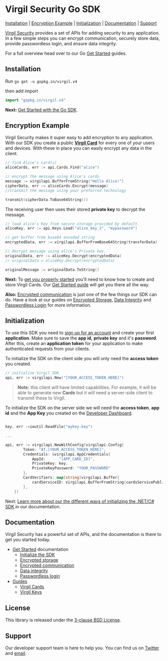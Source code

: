 # Virgil Security Go SDK 

[Installation](#installation) | [Encryption Example](#encryption-example) | [Initialization](#initialization) | [Documentation](#documentation) | [Support](#support)

[Virgil Security](https://virgilsecurity.com) provides a set of APIs for adding security to any application. In a few simple steps you can encrypt communication, securely store data, provide passwordless login, and ensure data integrity.

For a full overview head over to our Go [Get Started][_getstarted] guides.

## Installation

Run `go get -u gopkg.in/virgil.v4`

then add import

```go
import "gopkg.in/virgil.v4"
```

__Next:__ [Get Started with the Go SDK][_getstarted].

## Encryption Example

Virgil Security makes it super easy to add encryption to any application. With our SDK you create a public [__Virgil Card__][_guide_virgil_cards] for every one of your users and devices. With these in place you can easily encrypt any data in the client.


```go
// find Alice's card(s)
aliceCards, err := api.Cards.Find("alice")

// encrypt the message using Alice's cards
message := virgilapi.BufferFromString("Hello Alice!")
cipherData, err := aliceCards.Encrypt(message)
//transmit the message using your preferred technology

transmit(cipherData.ToBase64String())
```

The receiving user then uses their stored __private key__ to decrypt the message.


```go
// load alice's Key from secure storage provided by default.
aliceKey, err := api.Keys.Load("alice_key_1", "mypassword")

// get buffer from base64 encoded string
encryptedData, err := virgilapi.BufferFromBase64String(transferData)

// decrypt message using alice's Private key.
originalData, err := aliceKey.Decrypt(encryptedData)
// originalData = aliceKey.Decrypt(encryptedData)

originalMessage := originalData.ToString()
```

__Next:__ To [get you properly started][_guide_encryption] you'll need to know how to create and store Virgil Cards. Our [Get Started guide][_guide_encryption] will get you there all the way.

__Also:__ [Encrypted communication][_getstarted_encryption] is just one of the few things our SDK can do. Have a look at our guides on  [Encrypted Storage][_getstarted_storage], [Data Integrity][_getstarted_data_integrity] and [Passwordless Login][_getstarted_passwordless_login] for more information.

## Initialization

To use this SDK you need to [sign up for an account](https://developer.virgilsecurity.com/account/signup) and create your first __application__. Make sure to save the __app id__, __private key__ and it's __password__. After this, create an __application token__ for your application to make authenticated requests from your clients.

To initialize the SDK on the client side you will only need the __access token__ you created.

```go
// initialize Virgil SDK
api, err := virgilapi.New("[YOUR_ACCESS_TOKEN_HERE]")
```

> __Note:__ this client will have limited capabilities. For example, it will be able to generate new __Cards__ but it will need a server-side client to transmit these to Virgil.

To initialize the SDK on the server side we will need the __access token__, __app id__ and the __App Key__ you created on the [Developer Dashboard](https://developer.virgilsecurity.com/).

```go

key, err :=ioutil.ReadFile("mykey.key")

...

api, err := virgilapi.NewWithConfig(virgilapi.Config{
        Token: "AT.[YOUR_ACCESS_TOKEN_HERE]",
        Credentials: &virgilapi.AppCredentials{
            AppId:      "[APP_CARD_ID]",
            PrivateKey: key,
            PrivateKeyPassword: "YOUR_PASSWORD"
        },
        CardVerifiers: map[string]virgilapi.Buffer{
            cardServiceID: virgilapi.BufferFromString(cardsServicePublicKey),
        },
    })

```

Next: [Learn more about our the different ways of initializing the .NET/C# SDK][_guide_initialization] in our documentation.

## Documentation

Virgil Security has a powerful set of APIs, and the documentation is there to get you started today.

* [Get Started][_getstarted_root] documentation
  * [Initialize the SDK][_initialize_root]
  * [Encrypted storage][_getstarted_storage]
  * [Encrypted communication][_getstarted_encryption]
  * [Data integrity][_getstarted_data_integrity]
  * [Passwordless login][_getstarted_passwordless_login]
* [Guides][_guides]
  * [Virgil Cards][_guide_virgil_cards]
  * [Virgil Keys][_guide_virgil_keys]

## License

This library is released under the [3-clause BSD License](LICENSE.md).

## Support

Our developer support team is here to help you. You can find us on [Twitter](https://twitter.com/virgilsecurity) and [email](support).

[support]: mailto:support@virgilsecurity.com
[_getstarted_root]: https://virgilsecurity.com/docs/sdk/go/
[_getstarted]: https://virgilsecurity.com/docs/sdk/go/
[_getstarted_encryption]: https://virgilsecurity.com/docs/use-cases/encrypted-communication
[_getstarted_storage]: https://virgilsecurity.com/docs/use-cases/secure-data-at-rest
[_getstarted_data_integrity]: https://virgilsecurity.com/docs/use-cases/data-verification
[_getstarted_passwordless_login]: https://virgilsecurity.com/docs/use-cases/passwordless-authentication
[_guides]: https://stg.virgilsecurity.com/docs/sdk/go/features
[_guide_initialization]: https://virgilsecurity.com/docs/sdk/go/getting-started#initializing
[_guide_virgil_cards]: https://virgilsecurity.com/docs/sdk/go/features#virgil-cards
[_guide_virgil_keys]: https://virgilsecurity.com/docs/sdk/go/features#virgil-keys
[_guide_encryption]: https://virgilsecurity.com/docs/sdk/go/features#encryption
[_initialize_root]: https://virgilsecurity.com/docs/sdk/go/programming-guide#initializing